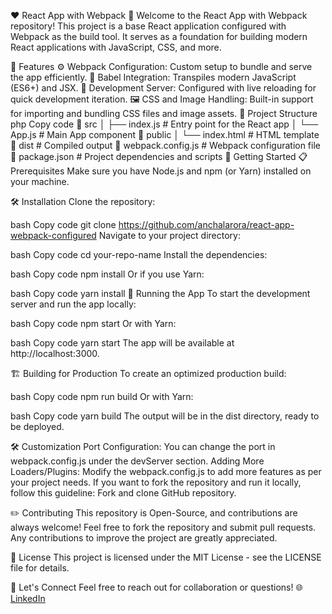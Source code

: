 ❤️ React App with Webpack 🚀
Welcome to the React App with Webpack repository! This project is a base React application configured with Webpack as the build tool. It serves as a foundation for building modern React applications with JavaScript, CSS, and more.

🚀 Features
⚙️ Webpack Configuration: Custom setup to bundle and serve the app efficiently.
🎨 Babel Integration: Transpiles modern JavaScript (ES6+) and JSX.
🔄 Development Server: Configured with live reloading for quick development iteration.
🖼️ CSS and Image Handling: Built-in support for importing and bundling CSS files and image assets.
🌱 Project Structure
php
Copy code
📁 src
│   ├── index.js        # Entry point for the React app
│   └── App.js          # Main App component
📁 public
│   └── index.html      # HTML template
📁 dist                # Compiled output
📝 webpack.config.js   # Webpack configuration file
📄 package.json        # Project dependencies and scripts
🎉 Getting Started
📋 Prerequisites
Make sure you have Node.js and npm (or Yarn) installed on your machine.

🛠️ Installation
Clone the repository:

bash
Copy code
git clone https://github.com/anchalarora/react-app-webpack-configured
Navigate to your project directory:

bash
Copy code
cd your-repo-name
Install the dependencies:

bash
Copy code
npm install
Or if you use Yarn:

bash
Copy code
yarn install
🚀 Running the App
To start the development server and run the app locally:

bash
Copy code
npm start
Or with Yarn:

bash
Copy code
yarn start
The app will be available at http://localhost:3000.

🏗️ Building for Production
To create an optimized production build:

bash
Copy code
npm run build
Or with Yarn:

bash
Copy code
yarn build
The output will be in the dist directory, ready to be deployed.

🛠️ Customization
Port Configuration: You can change the port in webpack.config.js under the devServer section.
Adding More Loaders/Plugins: Modify the webpack.config.js to add more features as per your project needs.
If you want to fork the repository and run it locally, follow this guideline: Fork and clone GitHub repository.

✏️ Contributing
This repository is Open-Source, and contributions are always welcome! Feel free to fork the repository and submit pull requests. Any contributions to improve the project are greatly appreciated.

🔗 License
This project is licensed under the MIT License - see the LICENSE file for details.

🤝 Let's Connect
Feel free to reach out for collaboration or questions! 🌐 [LinkedIn](https://www.linkedin.com/in/lnkdanchalarora/)
